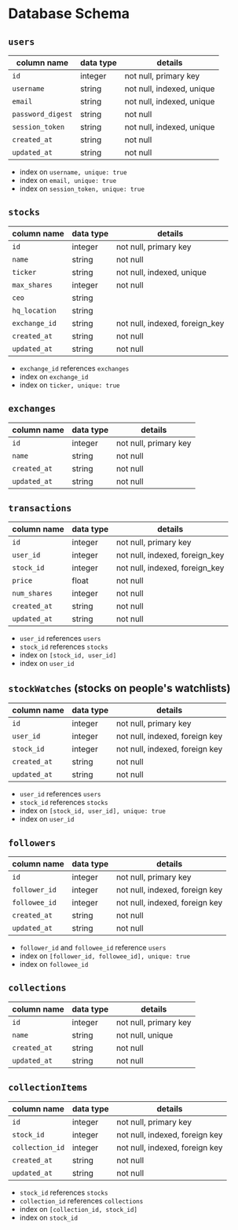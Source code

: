 # Database Schema
## `users`

| column name       | data type | details                   |
|-------------------|-----------|---------------------------|
| `id`              | integer   | not null, primary key     |
| `username`        | string    | not null, indexed, unique |
| `email`           | string    | not null, indexed, unique |
| `password_digest` | string    | not null                  |
| `session_token`   | string    | not null, indexed, unique |
| `created_at`      | string    | not null                  |
| `updated_at`      | string    | not null                  |

* index on `username, unique: true`
* index on `email, unique: true`
* index on `session_token, unique: true`

## `stocks`

| column name   | data type | details                        |
|---------------|-----------|--------------------------------|
| `id`          | integer   | not null, primary key          |
| `name`        | string    | not null                       |
| `ticker`      | string    | not null, indexed, unique      |
| `max_shares`  | integer   | not null                       |
| `ceo`         | string    |                                |
| `hq_location` | string    |                                |
| `exchange_id` | string    | not null, indexed, foreign_key |
| `created_at`  | string    | not null                       |
| `updated_at`  | string    | not null                       |

* `exchange_id` references `exchanges`
* index on `exchange_id`
* index on `ticker, unique: true`

## `exchanges`

| column name   | data type | details                        |
|---------------|-----------|--------------------------------|
| `id`          | integer   | not null, primary key          |
| `name`        | string    | not null                       |
| `created_at`  | string    | not null                       |
| `updated_at`  | string    | not null                       |

## `transactions`

| column name   | data type | details                        |
|---------------|-----------|--------------------------------|
| `id`          | integer   | not null, primary key          |
| `user_id`     | integer   | not null, indexed, foreign_key |
| `stock_id`    | integer   | not null, indexed, foreign_key |
| `price`       | float     | not null                       |
| `num_shares`  | integer   | not null                       |
| `created_at`  | string    | not null                       |
| `updated_at`  | string    | not null                       |

* `user_id` references `users`
* `stock_id` references `stocks`
* index on `[stock_id, user_id]`
* index on `user_id`

## `stockWatches` (stocks on people's watchlists)

| column name   | data type | details                        |
|---------------|-----------|--------------------------------|
| `id`          | integer   | not null, primary key          |
| `user_id`     | integer   | not null, indexed, foreign key |
| `stock_id`    | integer   | not null, indexed, foreign key |
| `created_at`  | string    | not null                       |
| `updated_at`  | string    | not null                       |

* `user_id` references `users`
* `stock_id` references `stocks`
* index on `[stock_id, user_id], unique: true`
* index on `user_id`

## `followers`

| column name   | data type | details                        |
|---------------|-----------|--------------------------------|
| `id`          | integer   | not null, primary key          |
| `follower_id` | integer   | not null, indexed, foreign key |
| `followee_id` | integer   | not null, indexed, foreign key |
| `created_at`  | string    | not null                       |
| `updated_at`  | string    | not null                       |

* `follower_id` and `followee_id` reference `users`
* index on `[follower_id, followee_id], unique: true`
* index on `followee_id`

## `collections`

| column name   | data type | details               |
|---------------|-----------|-----------------------|
| `id`          | integer   | not null, primary key |
| `name`        | string    | not null, unique      |
| `created_at`  | string    | not null              |
| `updated_at`  | string    | not null              |

## `collectionItems`

| column name     | data type | details                        |
|-----------------|-----------|--------------------------------|
| `id`            | integer   | not null, primary key          |
| `stock_id`      | integer   | not null, indexed, foreign key |
| `collection_id` | integer   | not null, indexed, foreign key |
| `created_at`    | string    | not null                       |
| `updated_at`    | string    | not null                       |

* `stock_id` references `stocks`
* `collection_id` references `collections`
* index on `[collection_id, stock_id]`
* index on `stock_id`
